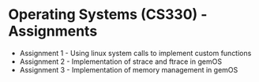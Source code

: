 # Operating Systems (CS330) - Assignments
- Assignment 1 - Using linux system calls to implement custom functions
- Assignment 2 - Implementation of strace and ftrace in gemOS
- Assignment 3 - Implementation of memory management in gemOS
